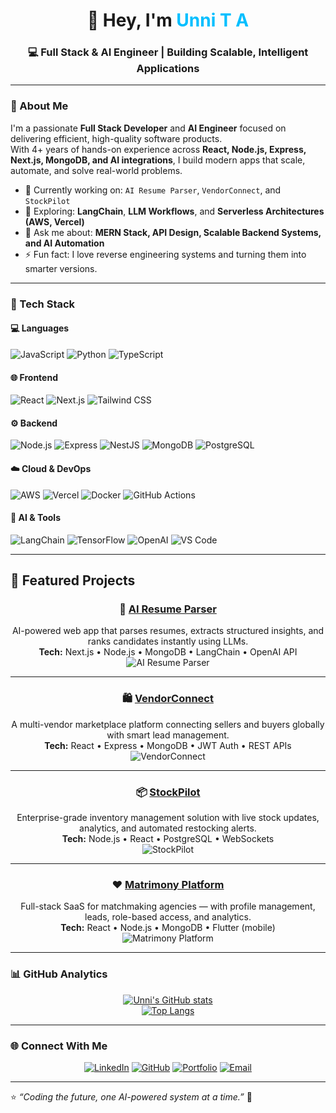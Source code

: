 <h1 align="center">👋 Hey, I'm <span style="color:#00bfff;">Unni T A</span></h1>

<h3 align="center">💻 Full Stack & AI Engineer | Building Scalable, Intelligent Applications</h3>

---

### 🧠 About Me

I'm a passionate **Full Stack Developer** and **AI Engineer** focused on delivering efficient, high-quality software products.  
With 4+ years of hands-on experience across **React, Node.js, Express, Next.js, MongoDB, and AI integrations**, I build modern apps that scale, automate, and solve real-world problems.

- 🔭 Currently working on: `AI Resume Parser`, `VendorConnect`, and `StockPilot`  
- 🌱 Exploring: **LangChain**, **LLM Workflows**, and **Serverless Architectures (AWS, Vercel)**  
- 💬 Ask me about: **MERN Stack, API Design, Scalable Backend Systems, and AI Automation**  
- ⚡ Fun fact: I love reverse engineering systems and turning them into smarter versions.

---

### 🧰 Tech Stack

#### 💻 Languages
![JavaScript](https://img.shields.io/badge/-JavaScript-000?&logo=JavaScript)
![Python](https://img.shields.io/badge/-Python-000?&logo=Python)
![TypeScript](https://img.shields.io/badge/-TypeScript-000?&logo=TypeScript)

#### 🌐 Frontend
![React](https://img.shields.io/badge/-React-000?&logo=React)
![Next.js](https://img.shields.io/badge/-Next.js-000?&logo=Next.js)
![Tailwind CSS](https://img.shields.io/badge/-Tailwind_CSS-000?&logo=tailwind-css)

#### ⚙️ Backend
![Node.js](https://img.shields.io/badge/-Node.js-000?&logo=node.js)
![Express](https://img.shields.io/badge/-Express-000?&logo=express)
![NestJS](https://img.shields.io/badge/-NestJS-000?&logo=nestjs)
![MongoDB](https://img.shields.io/badge/-MongoDB-000?&logo=mongodb)
![PostgreSQL](https://img.shields.io/badge/-PostgreSQL-000?&logo=postgresql)

#### ☁️ Cloud & DevOps
![AWS](https://img.shields.io/badge/-AWS-000?&logo=amazon-aws)
![Vercel](https://img.shields.io/badge/-Vercel-000?&logo=vercel)
![Docker](https://img.shields.io/badge/-Docker-000?&logo=docker)
![GitHub Actions](https://img.shields.io/badge/-GitHub_Actions-000?&logo=github-actions)

#### 🤖 AI & Tools
![LangChain](https://img.shields.io/badge/-LangChain-000?&logo=OpenAI)
![TensorFlow](https://img.shields.io/badge/-TensorFlow-000?&logo=tensorflow)
![OpenAI](https://img.shields.io/badge/-OpenAI-000?&logo=openai)
![VS Code](https://img.shields.io/badge/-VS_Code-000?&logo=visual-studio-code)

---

## 🚀 Featured Projects

<div align="center">

### 🧩 [AI Resume Parser](https://ai-resume-parser-seven.vercel.app/)
AI-powered web app that parses resumes, extracts structured insights, and ranks candidates instantly using LLMs.  
**Tech:** Next.js • Node.js • MongoDB • LangChain • OpenAI API  
![AI Resume Parser](https://github-readme-stats.vercel.app/api/pin/?username=unnita1235&repo=ai-resume-parser&theme=tokyonight)

---

### 🛍️ [VendorConnect](https://vendor-connect-three.vercel.app/)
A multi-vendor marketplace platform connecting sellers and buyers globally with smart lead management.  
**Tech:** React • Express • MongoDB • JWT Auth • REST APIs  
![VendorConnect](https://github-readme-stats.vercel.app/api/pin/?username=unnita1235&repo=vendorconnect&theme=tokyonight)

---

### 📦 [StockPilot](https://github.com/unnita1235)
Enterprise-grade inventory management solution with live stock updates, analytics, and automated restocking alerts.  
**Tech:** Node.js • React • PostgreSQL • WebSockets  
![StockPilot](https://github-readme-stats.vercel.app/api/pin/?username=unnita1235&repo=stockpilot&theme=tokyonight)

---

### ❤️ [Matrimony Platform](https://github.com/unnita1235)
Full-stack SaaS for matchmaking agencies — with profile management, leads, role-based access, and analytics.  
**Tech:** React • Node.js • MongoDB • Flutter (mobile)  
![Matrimony Platform](https://github-readme-stats.vercel.app/api/pin/?username=unnita1235&repo=matrimony-platform&theme=tokyonight)

</div>

---

### 📊 GitHub Analytics

<div align="center">

[![Unni's GitHub stats](https://github-readme-stats.vercel.app/api?username=unnita1235&show_icons=true&theme=tokyonight)](https://github.com/anuraghazra/github-readme-stats)  
[![Top Langs](https://github-readme-stats.vercel.app/api/top-langs/?username=unnita1235&layout=compact&theme=tokyonight)](https://github.com/anuraghazra/github-readme-stats)

</div>

---

### 🌐 Connect With Me

<div align="center">

[![LinkedIn](https://img.shields.io/badge/-LinkedIn-0077B5?&logo=LinkedIn&logoColor=white)](https://www.linkedin.com/in/unnita-fullstack)
[![GitHub](https://img.shields.io/badge/-GitHub-181717?&logo=GitHub&logoColor=white)](https://github.com/unnita1235)
[![Portfolio](https://img.shields.io/badge/-Portfolio-black?&logo=vercel)](https://app.makemyaisite.com/unni)
[![Email](https://img.shields.io/badge/-Email-D14836?&logo=Gmail&logoColor=white)](mailto:unnita1235@gmail.com)

</div>

---

⭐ *“Coding the future, one AI-powered system at a time.”* 🚀
